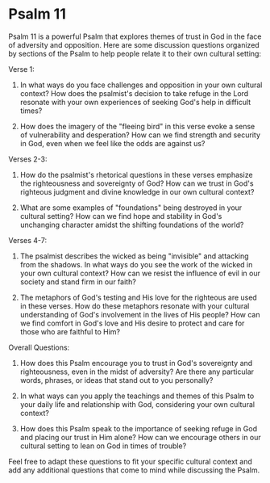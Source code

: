 # Psalm 11

Psalm 11 is a powerful Psalm that explores themes of trust in God in the face of adversity and opposition. Here are some discussion questions organized by sections of the Psalm to help people relate it to their own cultural setting:

Verse 1:

1. In what ways do you face challenges and opposition in your own cultural context? How does the psalmist's decision to take refuge in the Lord resonate with your own experiences of seeking God's help in difficult times?

2. How does the imagery of the "fleeing bird" in this verse evoke a sense of vulnerability and desperation? How can we find strength and security in God, even when we feel like the odds are against us?

Verses 2-3:

1. How do the psalmist's rhetorical questions in these verses emphasize the righteousness and sovereignty of God? How can we trust in God's righteous judgment and divine knowledge in our own cultural context?

2. What are some examples of "foundations" being destroyed in your cultural setting? How can we find hope and stability in God's unchanging character amidst the shifting foundations of the world?

Verses 4-7:

1. The psalmist describes the wicked as being "invisible" and attacking from the shadows. In what ways do you see the work of the wicked in your own cultural context? How can we resist the influence of evil in our society and stand firm in our faith?

2. The metaphors of God's testing and His love for the righteous are used in these verses. How do these metaphors resonate with your cultural understanding of God's involvement in the lives of His people? How can we find comfort in God's love and His desire to protect and care for those who are faithful to Him?

Overall Questions:

1. How does this Psalm encourage you to trust in God's sovereignty and righteousness, even in the midst of adversity? Are there any particular words, phrases, or ideas that stand out to you personally?

2. In what ways can you apply the teachings and themes of this Psalm to your daily life and relationship with God, considering your own cultural context?

3. How does this Psalm speak to the importance of seeking refuge in God and placing our trust in Him alone? How can we encourage others in our cultural setting to lean on God in times of trouble?

Feel free to adapt these questions to fit your specific cultural context and add any additional questions that come to mind while discussing the Psalm.